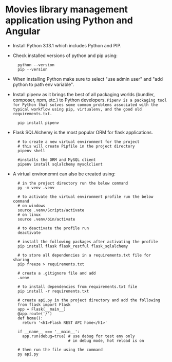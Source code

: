 # Movies library management application using Python and Angular
- Install Python 3.13.1 which includes Python and PIP.
- Check installed versions of python and pip using:
  ```
    python --version
    pip --version
  ```
- When installing Python make sure to select "use admin user" and "add python to path env variable".
- Install pipenv as it brings the best of all packaging worlds (bundler, composer, npm, etc.) to Python developers. `Pipenv is a packaging tool for Python that solves some common problems associated with the typical workflow using pip, virtualenv, and the good old requirements.txt.`
  ```
    pip install pipenv
  ```
- Flask SQLAlchemy is the most popular ORM for flask applications.
  ```
    # to create a new virtual environment for the project
    # this will create Pipfile in the project directory
    pipenv shell
    
    #installs the ORM and MySQL client
    pipenv install sqlalchemy mysqlclient 
  ```

- A virtual environemnt can also be created using:
  ```
    # in the project directory run the below command
    py -m venv .venv

    # to activate the virtual environment profile run the below command
    # on windows
    source .venv/Scripts/activate
    # on linux
    source .venv/bin/activate

    # to deactivate the profile run
    deactivate

    # install the following packages after activating the profile
    pip install flask flask_restful flask_sqlalchemy

    # to store all dependencies in a requirements.txt file for sharing
    pip freeze > requirements.txt

    # create a .gitignore file and add
    .venv

    # to install dependencies from requirements.txt file
    pip install -r requirements.txt

    # create api.py in the project directory and add the following
    from flask import Flask
    app = Flask(__main__)
    @app.route('/')
    def home():
      return '<h1>Flask REST API home</h1>'

    if __name__ === '__main__':
      app.run(debug=true) # use debug for test env only
                          # in debug mode, hot reload is on

    # then run the file using the command
    py api.py
  ```

  
